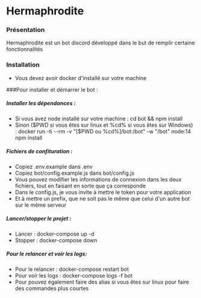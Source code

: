 # Hermaphrodite

### Présentation

Hermaphrodite est un bot discord développé dans le but de remplir
certaine fonctionnalités

### Installation
- Vous devez avoir docker d'installé sur votre machine
  
###Pour installer et démarrer le bot :
##### Installer les dépendances :
- Si vous avez node installé sur votre machine :
  cd bot && npm install
- Sinon ($PWD si vous êtes sur linux et %cd% si vous êtes sur Windows) :
  docker run -ti --rm -v "[$PWD ou %cd%]/bot:/bot" -w "/bot" node:14 npm install
##### Fichiers de confituration :
- Copiez .env.example dans .env
- Copiez bot/config.example.js dans bot/config.js
- Vous pouvez modifier les informations de connexion dans les
  deux fichiers, tout en faisant en sorte que ça corresponde
- Dans le config.js, je vous invite à mettre le token pour votre application
- Et à mettre un prefix, que ne soit pas le même que celui d'un autre bot sur le même serveur
##### Lancer/stopper le projet :
- Lancer : docker-compose up -d
- Stopper : docker-compose down
##### Pour le relancer et voir les logs:
- Pour le relancer : docker-compose restart bot
- Pour voir les logs : docker-compose logs -f bot
- Pour pouvez également faire des alias si vous êtes sur linux pour faire des commandes plus courtes
